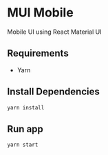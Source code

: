 # MUI Mobile

Mobile UI using React Material UI

## Requirements
- Yarn

## Install Dependencies

```bash
yarn install
```

## Run app

```bash
yarn start
```

